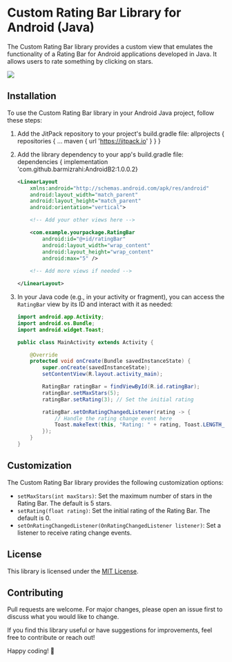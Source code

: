 
# Custom Rating Bar Library for Android (Java)

The Custom Rating Bar library provides a custom view that emulates the functionality of a Rating Bar for Android applications developed in Java. It allows users to rate something by clicking on stars.

[![](https://jitpack.io/v/barmizrahi/AndroidB2.svg)](https://jitpack.io/#barmizrahi/AndroidB2)



## Installation

To use the Custom Rating Bar library in your Android Java project, follow these steps:

1. Add the JitPack repository to your project's build.gradle file:
allprojects {
    repositories {
        ...
        maven { url 'https://jitpack.io' }
    }
}

2. Add the library dependency to your app's build.gradle file:
dependencies {
	        implementation 'com.github.barmizrahi:AndroidB2:1.0.0.2}

   ```xml
   <LinearLayout
       xmlns:android="http://schemas.android.com/apk/res/android"
       android:layout_width="match_parent"
       android:layout_height="match_parent"
       android:orientation="vertical">

       <!-- Add your other views here -->

       <com.example.yourpackage.RatingBar
           android:id="@+id/ratingBar"
           android:layout_width="wrap_content"
           android:layout_height="wrap_content"
           android:max="5" />
       
       <!-- Add more views if needed -->

   </LinearLayout>
   ```

4. In your Java code (e.g., in your activity or fragment), you can access the `RatingBar` view by its ID and interact with it as needed:

   ```java
   import android.app.Activity;
   import android.os.Bundle;
   import android.widget.Toast;

   public class MainActivity extends Activity {

       @Override
       protected void onCreate(Bundle savedInstanceState) {
           super.onCreate(savedInstanceState);
           setContentView(R.layout.activity_main);

           RatingBar ratingBar = findViewById(R.id.ratingBar);
           ratingBar.setMaxStars(5);
           ratingBar.setRating(3); // Set the initial rating

           ratingBar.setOnRatingChangedListener(rating -> {
               // Handle the rating change event here
               Toast.makeText(this, "Rating: " + rating, Toast.LENGTH_SHORT).show();
           });
       }
   }
   ```

## Customization

The Custom Rating Bar library provides the following customization options:

- `setMaxStars(int maxStars)`: Set the maximum number of stars in the Rating Bar. The default is 5 stars.
- `setRating(float rating)`: Set the initial rating of the Rating Bar. The default is 0.
- `setOnRatingChangedListener(OnRatingChangedListener listener)`: Set a listener to receive rating change events.

## License

This library is licensed under the [MIT License](LICENSE).

## Contributing

Pull requests are welcome. For major changes, please open an issue first to discuss what you would like to change.


If you find this library useful or have suggestions for improvements, feel free to contribute or reach out!

Happy coding! 🚀
```
